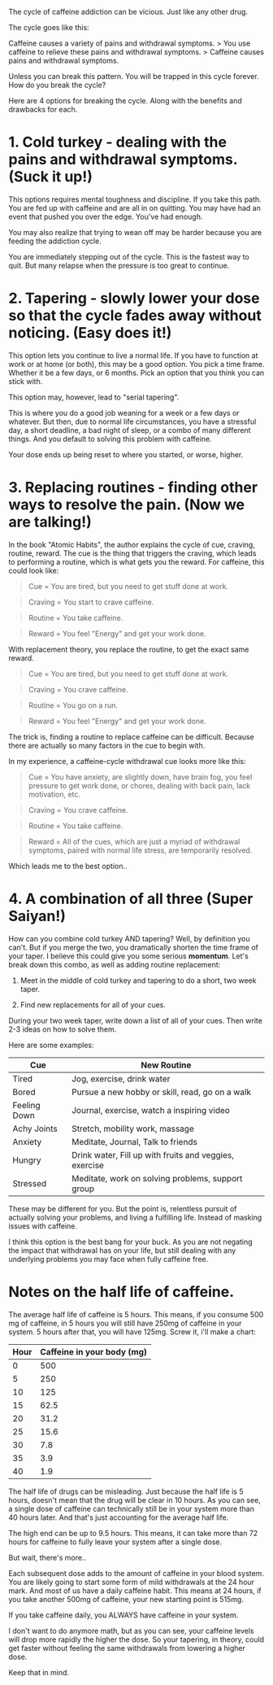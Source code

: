 The cycle of caffeine addiction can be vicious. Just like any other drug.

The cycle goes like this:

Caffeine causes a variety of pains and withdrawal symptoms. > You use caffeine to relieve these pains and withdrawal symptoms. > Caffeine causes pains and withdrawal symptoms.

Unless you can break this pattern. You will be trapped in this cycle forever. How do you break the cycle?

Here are 4 options for breaking the cycle. Along with the benefits and drawbacks for each.

# 1. Cold turkey - dealing with the pains and withdrawal symptoms. (Suck it up!)

This options requires mental toughness and discipline. If you take this path. You are fed up with caffeine and are all in on quitting. You may have had an event that pushed you over the edge. You've had enough.

You may also realize that trying to wean off may be harder because you are feeding the addiction cycle.

You are immediately stepping out of the cycle. This is the fastest way to quit. But many relapse when the pressure is too great to continue.

# 2. Tapering - slowly lower your dose so that the cycle fades away without noticing. (Easy does it!)

This option lets you continue to live a normal life. If you have to function at work or at home (or both), this may be a good option. You pick a time frame. Whether it be a few days, or 6 months. Pick an option that you think you can stick with.

This option may, however, lead to "serial tapering".

This is where you do a good job weaning for a week or a few days or whatever. But then, due to normal life circumstances, you have a stressful day, a short deadline, a bad night of sleep, or a combo of many different things. And you default to solving this problem with caffeine.

Your dose ends up being reset to where you started, or worse, higher.

# 3. Replacing routines - finding other ways to resolve the pain. (Now we are talking!)

In the book "Atomic Habits", the author explains the cycle of cue, craving, routine, reward. The cue is the thing that triggers the craving, which leads to performing a routine, which is what gets you the reward. For caffeine, this could look like:

> Cue = You are tired, but you need to get stuff done at work.

> Craving = You start to crave caffeine.

> Routine = You take caffeine.

> Reward = You feel "Energy" and get your work done.

With replacement theory, you replace the routine, to get the exact same reward.

> Cue = You are tired, but you need to get stuff done at work.

> Craving = You crave caffeine.

> Routine = You go on a run.

> Reward = You feel "Energy" and get your work done.

The trick is, finding a routine to replace caffeine can be difficult. Because there are actually so many factors in the cue to begin with.

In my experience, a caffeine-cycle withdrawal cue looks more like this:

> Cue = You have anxiety, are slightly down, have brain fog, you feel pressure to get work done, or chores, dealing with back pain, lack motivation, etc.

> Craving = You crave caffeine.

> Routine = You take caffeine.

> Reward = All of the cues, which are just a myriad of withdrawal symptoms, paired with normal life stress, are temporarily resolved.

Which leads me to the best option..

# 4. A combination of all three (Super Saiyan!)

How can you combine cold turkey AND tapering? Well, by definition you can't. But if you merge the two, you dramatically shorten the time frame of your taper. I believe this could give you some serious **momentum**. Let's break down this combo, as well as adding routine replacement:

1. Meet in the middle of cold turkey and tapering to do a short, two week taper.
    
2. Find new replacements for all of your cues.
    

During your two week taper, write down a list of all of your cues. Then write 2-3 ideas on how to solve them.

Here are some examples:

|Cue|New Routine|
|---|---|
|Tired|Jog, exercise, drink water|
|Bored|Pursue a new hobby or skill, read, go on a walk|
|Feeling Down|Journal, exercise, watch a inspiring video|
|Achy Joints|Stretch, mobility work, massage|
|Anxiety|Meditate, Journal, Talk to friends|
|Hungry|Drink water, Fill up with fruits and veggies, exercise|
|Stressed|Meditate, work on solving problems, support group|

These may be different for you. But the point is, relentless pursuit of actually solving your problems, and living a fulfilling life. Instead of masking issues with caffeine.

I think this option is the best bang for your buck. As you are not negating the impact that withdrawal has on your life, but still dealing with any underlying problems you may face when fully caffeine free.

# Notes on the half life of caffeine.

The average half life of caffeine is 5 hours. This means, if you consume 500 mg of caffeine, in 5 hours you will still have 250mg of caffeine in your system. 5 hours after that, you will have 125mg. Screw it, i'll make a chart:

|Hour|Caffeine in your body (mg)|
|---|---|
|0|500|
|5|250|
|10|125|
|15|62.5|
|20|31.2|
|25|15.6|
|30|7.8|
|35|3.9|
|40|1.9|

The half life of drugs can be misleading. Just because the half life is 5 hours, doesn't mean that the drug will be clear in 10 hours. As you can see, a single dose of caffeine can technically still be in your system more than 40 hours later. And that's just accounting for the average half life.

The high end can be up to 9.5 hours. This means, it can take more than 72 hours for caffeine to fully leave your system after a single dose.

But wait, there's more..

Each subsequent dose adds to the amount of caffeine in your blood system. You are likely going to start some form of mild withdrawals at the 24 hour mark. And most of us have a daily caffeine habit. This means at 24 hours, if you take another 500mg of caffeine, your new starting point is 515mg.

If you take caffeine daily, you ALWAYS have caffeine in your system.

I don't want to do anymore math, but as you can see, your caffeine levels will drop more rapidly the higher the dose. So your tapering, in theory, could get faster without feeling the same withdrawals from lowering a higher dose.

Keep that in mind.